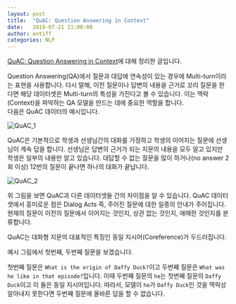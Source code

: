 ```yaml
---
layout: post
title:  "QuAC: Question Answering in Context"
date:   2019-07-21 21:00:00
author: entiff
categories: NLP
---
```


[QuAC: Question Answering in Context](https://arxiv.org/pdf/1808.07036.pdf)에 대해 정리한 글입니다.

Question Answering(QA)에서 질문과 대답에 연속성이 있는 경우에 Multi-turn이라는 표현을 사용합니다.
다시 말해, 이전 질문이나 답변의 내용을 근거로 꼬리 질문을 한다면 해당 데이터셋은 Multi-turn의 특성을 가진다고 볼 수 있습니다.
이는 맥락(Context)을 파악하는 QA 모델을 만드는 데에 중요한 역할을 합니다.  
다음은 QuAC 데이터의 예시입니다.  

![QuAC_1](https://github.com/shwksl101/shwksl101.github.io/blob/master/images/QuAC_1.PNG?raw=true)

QuAC은 기본적으로 학생과 선생님간의 대화를 가정하고 학생의 이어지는 질문에 선생님이 계속 답을 합니다.
선생님은 답변의 근거가 되는 지문의 내용을 모두 알고 있지만 학생은 일부의 내용만 알고 있습니다.
대답할 수 없는 질문을 많이 하거나(no answer 2회 이상) 12번의 질문이 끝나면 하나의 대화가 끝납니다.

![QuAC_2](https://github.com/shwksl101/shwksl101.github.io/blob/master/images/QuAC_2.PNG?raw=true)

위 그림을 보면 QuAC과 다른 데이터셋들 간의 차이점을 알 수 있습니다.
QuAC 데이터셋에서 흥미로운 점은 Dialog Acts 즉, 주어진 질문에 대한 일종의 안내가 주어집니다.
현재의 질문이 이전의 질문에서 이어지는 것인지, 상관 없는 것인지, 애매한 것인지를 분류합니다.

QuAC는 대화형 지문의 대표적인 특징인 동일 지시어(Coreference)가 두드러집니다.  

예시 그림에서 첫번째, 두번째 질문을 보겠습니다.  

첫번째 질문은 `What is the origin of Daffy Duck?`이고 두번째 질문은 `What was he like in that episode?`입니다.
이때 두번째 질문의 `he`는 첫번째 질문의 `Daffy Duck`이고 이 둘은 동일 지시어입니다. 따라서, 모델이 `he`가 `Daffy Duck`인 것을
맥락상 알아내지 못한다면 두번째 질문에 올바른 답을 할 수 없습니다.
